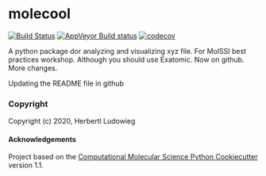 molecool
==============================
[//]: # (Badges)
[![Build Status](https://travis-ci.org/herbertludowieg/molecool_UB_2020.svg?branch=master)](https://travis-ci.org/herbertludowieg/molecool_UB_2020)
[![AppVeyor Build status](https://ci.appveyor.com/api/projects/status/REPLACE_WITH_APPVEYOR_LINK/branch/master?svg=true)](https://ci.appveyor.com/project/REPLACE_WITH_OWNER_ACCOUNT/molecool/branch/master)
[![codecov](https://codecov.io/gh/herbertludowieg/molecool_UB_2020/branch/master/graph/badge.svg)](https://codecov.io/gh/herbertludowieg/molecool_UB_2020)

A python package dor analyzing and visualizing xyz file. For MolSSI best practices workshop.
Although you should use Exatomic.
Now on github.
More changes.

Updating the README file in github

### Copyright

Copyright (c) 2020, Herbertl Ludowieg


#### Acknowledgements
 
Project based on the 
[Computational Molecular Science Python Cookiecutter](https://github.com/molssi/cookiecutter-cms) version 1.1.
